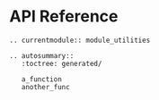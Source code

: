 # API Reference

```{eval-rst}
.. currentmodule:: module_utilities

.. autosummary::
   :toctree: generated/

   a_function
   another_func
```
